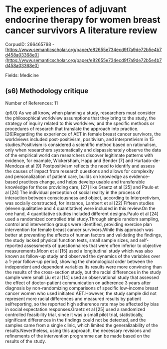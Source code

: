 # The experiences of adjuvant endocrine therapy for women breast cancer survivors A literature review

CorpusID: 266465798 - [https://www.semanticscholar.org/paper/e82655e734ecd9f7a9de72b5e4b7d458a03368e0](https://www.semanticscholar.org/paper/e82655e734ecd9f7a9de72b5e4b7d458a03368e0)

Fields: Medicine

## (s6) Methodology critique
Number of References: 11

(p6.0) As we all know, when planning a study, researchers must consider the philosophical worldview assumptions that they bring to the study, the strategy of inquiry related to this worldview, and the specific methods or procedures of research that translate the approach into practice. [26]Regarding the experience of AET in female breast cancer survivors, the worldviews included post-positivism, positivism, and interpretivism in 15 studies.Positivism is considered a scientific method based on rationalism, only when researchers systematically and dispassionately observe the data of the empirical world can researchers discover legitimate patterns with evidence, for example, Wickersham, Happ and Bender [7] and Hurtado-de-Mendoza et al [9] Postpositivism reflects the need to identify and assess the causes of impact from research questions and allows for complexity and personalization of patient care, builds on knowledge as evidence-based practices change, and helps develop usable and transferable knowledge for those providing care, [27] like Graetz et al [25] and Paulo et al [24] The individual perception of social reality in the process of interaction between consciousness and object, according to Interpretivism, was socially constructed, for instance, Lambert et al [22] Fifteen studies (eleven qualitative and 4 quantitative) were included in this review.On the one hand, 4 quantitative studies included different designs.Paulo et al [24] used a randomized controlled trial study.Through simple random sampling, control and intervention groups were identified, providing exercise plan intervention for female breast cancer survivors.While this approach was better at preventing the effects of human factors and validating the findings, the study lacked physical function tests, small sample sizes, and self-reported assessments of questionnaires that were often inferior to objective measurements.Moon et al [15] used a longitudinal study which was also known as follow-up study and observed the dynamics of the variables over a 1-year follow-up period, showing the chronological order between the independent and dependent variables.Its results were more convincing than the results of the cross-section study, but the racial differences in the study sample were small.Liu et al [14] used an observational study that assessed the effect of doctor-patient communication on adherence 3 years after diagnosis by non-randomizing comparisons of specific low-income breast cancer women who used initiated AET.However, the study sample did not represent more racial differences and measured results by patient selfreporting, so the reported high adherence rate may be affected by bias in social expectation responses.Graetz et al [25] used a randomized controlled feasibility trial, since it was a small pilot trial, statistically, significant differences in the findings could not be detected, and the samples came from a single clinic, which limited the generalizability of the results.Nevertheless, using this approach, the necessary revisions and refinements of the intervention programme can be made based on the results of the study.
